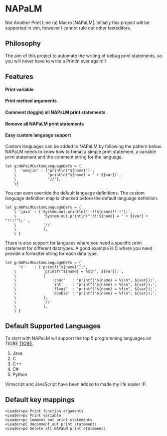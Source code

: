 # NAPaLM
Not Another Print Line (a) Macro |NAPaLM|. Initially this project will be supported in vim, however I cannot rule out other texteditors.

## Philosophy
The aim of this project to automate the writing of debug print statements, so you will never have to write a Println ever again!!!

## Features

#### Print variable 

#### Print method arguments

#### Comment (toggle) all NAPaLM print statements

#### Remove all NAPaLM print statements

#### Easy custom language support 

Custom languages can be added to NAPaLM by following the pattern below.
NAPaLM needs to know how to fomat a simple print statement, a variable print statement and the comment string for the language.

```
let g:NAPaLMCustomLanguageDefs = {
    \  'umajin' : ['println("${name}")',
    \              'println("${name} = " + ${var})',
    \              '//'],
    \}
``` 

You can even override the default language definitions. The custom language definition map is checked before the default language definition. 

```
let g:NAPaLMCustomLanguageDefs = {
    \ 'java' : ['System.out.println("!!!!${name}!!!!");', 
    \            'System.out.println("!!!!${name} = " + ${var} + "!!!!");' , 
    \            '//'
    \            ],
    \ }
```

There is also support for languaes where you need a specific print statement for different datatypes. A good example is C where you need provide a formatter string for each data type.

```
let g:NAPaLMCustomLanguageDefs = {
      'c'    : ['printf("${name}");',
    \            'printf("${name} = %s\n", ${var});',
    \            {
    \                'char'   : 'printf("${name} = %s\n", ${var});',
    \                'int'    : 'printf("${name} = %d\n", ${var});',
    \                'float'  : 'printf("${name} = %f\n", ${var});',
    \                'double' : 'printf("${name} = %f\n", ${var});',
    \            },
    \            '//'
    \            ],
    \ }
```
## Default Supported Languages
To start with NAPaLM wil support the top 5 programming languages on TIOBE [TIOBE](www.tiobe.com/index.php/tiobe_index).

1. Java
2. C
3. C++
4. C#
5. Python

Vimscript and JavaScript have been added to made my life easier :P.

## Default key mappings
```
<Leader>pa Print function arguments
<Leader>pv Print variable
<Leader>pc Comment out print statements
<Leader>pC Uncomment out print statements
<Leader>pd Delete all NAPaLM print statements
```
